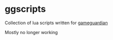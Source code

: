 # ggscripts

Collection of lua scripts written for [gameguardian](https://gameguardian.net/)

Mostly no longer working
